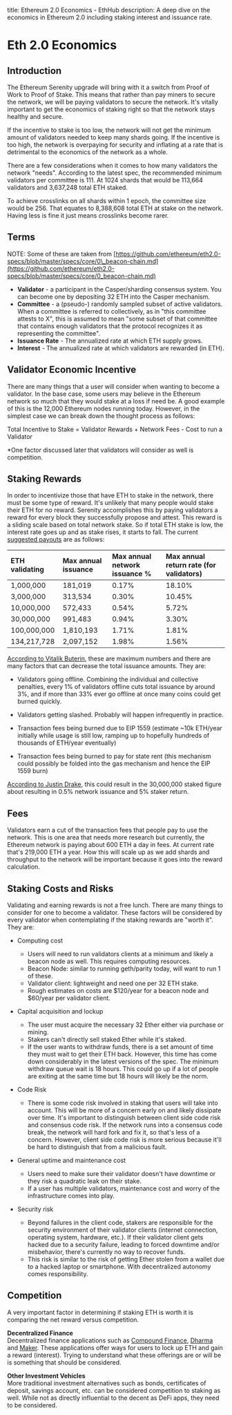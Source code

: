 title: Ethereum 2.0 Economics - EthHub
description: A deep dive on the economics in Ethereum 2.0 including staking interest and issuance rate.

# Eth 2.0 Economics

## Introduction

The Ethereum Serenity upgrade will bring with it a switch from Proof of Work to Proof of Stake. This means that rather than pay miners to secure the network, we will be paying validators to secure the network. It's vitally important to get the economics of staking right so that the network stays healthy and secure.

If the incentive to stake is too low, the network will not get the minimum amount of validators needed to keep many shards going. If the incentive is too high, the network is overpaying for security and inflating at a rate that is detrimental to the economics of the network as a whole.

There are a few considerations when it comes to how many validators the network "needs". According to the latest spec, the recommended minimum validators per committee is 111. At 1024 shards that would be 113,664 validators and 3,637,248 total ETH staked.

To achieve crosslinks on all shards within 1 epoch, the committee size would be 256. That equates to 8,388,608 total ETH at stake on the network. Having less is fine it just means crosslinks become rarer.

## Terms

NOTE: Some of these are taken from [https://github.com/ethereum/eth2.0-specs/blob/master/specs/core/0\_beacon-chain.md](https://github.com/ethereum/eth2.0-specs/blob/master/specs/core/0_beacon-chain.md)

* **Validator** - a participant in the Casper/sharding consensus system. You can become one by depositing 32 ETH into the Casper mechanism.
* **Committee** - a \(pseudo-\) randomly sampled subset of active validators. When a committee is referred to collectively, as in "this committee attests to X", this is assumed to mean "some subset of that committee that contains enough validators that the protocol recognizes it as representing the committee".
* **Issuance Rate** - The annualized rate at which ETH supply grows.
* **Interest** - The annualized rate at which validators are rewarded \(in ETH\).

## Validator Economic Incentive

There are many things that a user will consider when wanting to become a validator. In the base case, some users may believe in the Ethereum network so much that they would stake at a loss if need be. A good example of this is the 12,000 Ethereum nodes running today. However, in the simplest case we can break down the thought process as follows:

Total Incentive to Stake = Validator Rewards + Network Fees - Cost to run a Validator

\*One factor discussed later that validators will consider as well is competition.

## Staking Rewards

In order to incentivize those that have ETH to stake in the network, there must be some type of reward. It's unlikely that many people would stake their ETH for no reward. Serenity accomplishes this by paying validators a reward for every block they successfully propose and attest. This reward is a sliding scale based on total network stake. So if total ETH stake is low, the interest rate goes up and as stake rises, it starts to fall. The current [suggested payouts](https://github.com/ethereum/eth2.0-specs/pull/971) are as follows:

| ETH validating | Max annual issuance | Max annual network issuance % | Max annual return rate  (for validators) |
| :--- | :--- | :--- | :--- |
| 1,000,000 | 181,019 | 0.17% | 18.10% |
| 3,000,000 | 313,534 | 0.30% | 10.45% |
| 10,000,000 | 572,433 | 0.54% | 5.72% |
| 30,000,000 | 991,483 | 0.94% | 3.30% |
| 100,000,000 | 1,810,193 | 1.71% | 1.81% |
| 134,217,728 | 2,097,152 | 1.98% | 1.56% |

[According to Vitalik Buterin](https://www.reddit.com/r/ethtrader/comments/bffp0n/higher_pos_rewards_proposed/elen71t?utm_source=share&utm_medium=web2x), these are maximum numbers and there are many factors that can decrease the total issuance amounts. They are:

* Validators going offline. Combining the individual and collective penalties, every 1% of validators offline cuts total issuance by around 3%, and if more than 33% ever go offline at once many coins could get burned quickly.

* Validators getting slashed. Probably will happen infrequently in practice.

* Transaction fees being burned due to EIP 1559 (estimate ~10k ETH/year initially while usage is still low, ramping up to hopefully hundreds of thousands of ETH/year eventually)

* Transaction fees being burned to pay for state rent (this mechanism could possibly be folded into the gas mechanism and hence the EIP 1559 burn)

[According to Justin Drake](https://github.com/ethereum/eth2.0-specs/pull/971#issuecomment-485069932), this could result in the 30,000,000 staked figure about resulting in 0.5% network issuance and 5% staker return.

## Fees

Validators earn a cut of the transaction fees that people pay to use the network. This is one area that needs more research but currently, the Ethereum network is paying about 600 ETH a day in fees. At current rate that's 219,000 ETH a year. How this will scale up as we add shards and throughput to the network will be important because it goes into the reward calculation.

## Staking Costs and Risks

Validating and earning rewards is not a free lunch. There are many things to consider for one to become a validator. These factors will be considered by every validator when contemplating if the staking rewards are "worth it". They are:

* Computing cost
	* Users will need to run validators clients at a minimum and likely a beacon node as well. This requires computing resources.
	* Beacon Node: similar to running geth/parity today, will want to run 1 of these.
	* Validator client: lightweight and need one per 32 ETH stake.
	* Rough estimates on costs are $120/year for a beacon node and $60/year per validator client.

* Capital acquisition and lockup
	* The user must acquire the necessary 32 Ether either via purchase or mining.
	* Stakers can't directly sell staked Ether while it's staked. 
	* If the user wants to withdraw funds, there is a set amount of time they must wait to get their ETH back. However, this time has come down considerably in the latest versions of the spec. The minimum withdraw queue wait is 18 hours. This could go up if a lot of people are exiting at the same time but 18 hours will likely be the norm.

* Code Risk
	* There is some code risk involved in staking that users will take into account. This will be more of a concern early on and likely dissipate over time. It's important to distinguish between client side code risk and consensus code risk. If the network runs into a consensus code break, the network will hard fork and fix it, so that's less of a concern. However, client side code risk is more serious because it'll be hard to distinguish that from a malicious fault.

* General uptime and maintenance cost
	* Users need to make sure their validator doesn't have downtime or they risk a quadratic leak on their stake.
	* If a user has multiple validators, maintenance cost and worry of the infrastructure comes into play.

* Security risk
	* Beyond failures in the client code, stakers are responsible for the security environment of their validator clients \(internet connection, operating system, hardware, etc.\). If their validator client gets hacked due to a security failure, leading to forced downtime and/or misbehavior, there's currently no way to recover funds.
	* This risk is similar to the risk of getting Ether stolen from a wallet due to a hacked laptop or smartphone. With decentralized autonomy comes responsibility.

## Competition

A very important factor in determining if staking ETH is worth it is comparing the net reward versus competition.

**Decentralized Finance**  
Decentralized finance applications such as [Compound Finance](https://compound.finance/), [Dharma](https://dharma.io/) and [Maker](https://makerdao.com/). These applications offer ways for users to lock up ETH and gain a reward \(interest\). Trying to understand what these offerings are or will be is something that should be considered.

**Other Investment Vehicles**  
More traditional investment alternatives such as bonds, certificates of deposit, savings account, etc. can be considered competition to staking as well. While not as directly influential to the decent as DeFi apps, they need to be considered.
